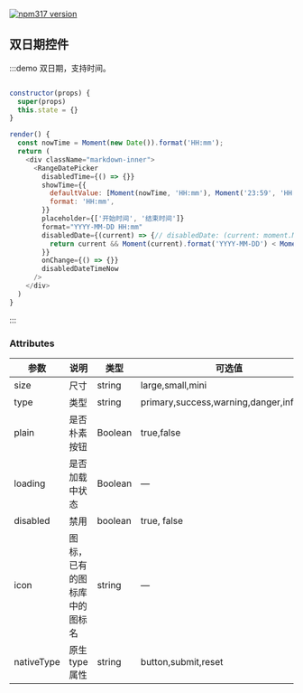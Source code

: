 [![npm317 version](https://img.shields.io/badge/npm317-1.0.3-green.svg)](http://npm.intra.317hu.com/package/@317hu/rangedatepicker)
## 双日期控件


:::demo 双日期，支持时间。

```js

constructor(props) {
  super(props)
  this.state = {}
}

render() {
  const nowTime = Moment(new Date()).format('HH:mm');
  return (
    <div className="markdown-inner">
      <RangeDatePicker
        disabledTime={() => {}}
        showTime={{
          defaultValue: [Moment(nowTime, 'HH:mm'), Moment('23:59', 'HH:mm')],
          format: 'HH:mm',
        }}
        placeholder={['开始时间', '结束时间']}
        format="YYYY-MM-DD HH:mm"
        disabledDate={(current) => {// disabledDate: (current: moment.Moment) => boolean; 是函数 且需要返回
          return current && Moment(current).format('YYYY-MM-DD') < Moment(new Date()).format('YYYY-MM-DD');
        }}
        onChange={() => {}}
        disabledDateTimeNow
      />
    </div>
  )
}
```
:::

### Attributes
| 参数      | 说明    | 类型      | 可选值       | 默认值   |
|---------- |-------- |---------- |-------------  |-------- |
| size     | 尺寸   | string  |   large,small,mini            |    —     |
| type     | 类型   | string    |   primary,success,warning,danger,info,text |     —    |
| plain     | 是否朴素按钮   | Boolean    | true,false | false   |
| loading     | 是否加载中状态   | Boolean    | — | false   |
| disabled  | 禁用    | boolean   | true, false   | false   |
| icon  | 图标，已有的图标库中的图标名 | string   |  —  |  —  |
| nativeType | 原生 type 属性 | string | button,submit,reset | button |
